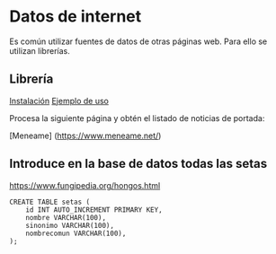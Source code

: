 # Datos de internet

Es común utilizar fuentes de datos de otras páginas web. Para ello se utilizan librerías.

## Librería

[Instalación](https://docs.guzzlephp.org/en/stable/overview.html#installation)
[Ejemplo de uso](https://docs.guzzlephp.org/en/stable/quickstart.html)


Procesa la siguiente página y obtén el listado de noticias de portada:

[Meneame] (https://www.meneame.net/)

## Introduce en la base de datos todas las setas

https://www.fungipedia.org/hongos.html

```text
CREATE TABLE setas (
    id INT AUTO_INCREMENT PRIMARY KEY,
    nombre VARCHAR(100),
    sinonimo VARCHAR(100),
    nombrecomun VARCHAR(100),
);
```